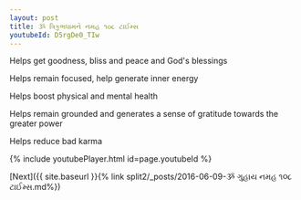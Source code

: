 ```yaml
---
layout: post
title: ૐ ત્રિકુભધામને નમહ ૧૦૮ ટાઈમ્સ
youtubeId: D5rgDe0_TIw
---
```

 
 
Helps get goodness, bliss and peace and God's blessings
 
Helps remain focused, help generate inner energy 
 
Helps boost physical and mental health 
 
Helps remain grounded and generates a sense of gratitude towards the greater power 
 
Helps reduce bad karma
 
 
 
 


{% include youtubePlayer.html id=page.youtubeId %}
 
[Next]({{ site.baseurl }}{% link  split2/_posts/2016-06-09-ૐ ગુહાય નમહ ૧૦૮ ટાઈમ્સ.md%})
 
